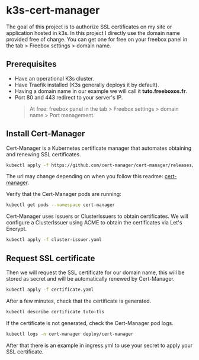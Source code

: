 # k3s-cert-manager

The goal of this project is to authorize SSL certificates on my site or application hosted in k3s.
In this project I directly use the domain name provided free of charge.
You can get one for free on your freebox panel in the tab > Freebox settings > domain name.

## Prerequisites

- Have an operational K3s cluster.
- Have Traefik installed (K3s generally deploys it by default).
- Having a domain name in our example we will call it **tuto.freeboxos.fr**.
- Port 80 and 443 redirect to your server's IP.
    >At free: freebox panel in the tab > Freebox settings > domain name > Port management.

## Install Cert-Manager

Cert-Manager is a Kubernetes certificate manager that automates obtaining and renewing SSL certificates.

````bash
kubectl apply -f https://github.com/cert-manager/cert-manager/releases/download/v1.15.3/cert-manager.yaml
````

The url may change depending on when you follow this readme: [cert-manager](https://cert-manager.io/docs/installation/kubectl/).

Verify that the Cert-Manager pods are running:

````bash
kubectl get pods --namespace cert-manager
````

Cert-Manager uses Issuers or ClusterIssuers to obtain certificates. We will configure a ClusterIssuer using ACME to obtain the certificates via Let's Encrypt.

````bash
kubectl apply -f cluster-issuer.yaml
````

## Request SSL certificate

Then we will request the SSL certificate for our domain name, this will be stored as secret and will be automatically renewed by Cert-Manager.

````bash
kubectl apply -f certificate.yaml
````

After a few minutes, check that the certificate is generated.

````bash
kubectl describe certificate tuto-tls
````

If the certificate is not generated, check the Cert-Manager pod logs.

````bash
kubectl logs -n cert-manager deploy/cert-manager
````

After that there is an example in ingress.yml to use your secret to apply your SSL certificate.